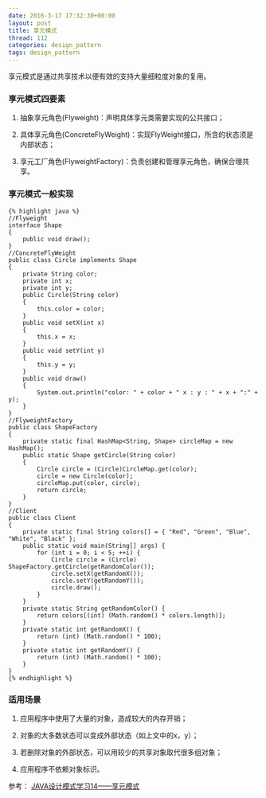 ```yaml
---
date: 2016-3-17 17:32:30+00:00
layout: post
title: 享元模式
thread: 112
categories: design_pattern
tags: design_pattern
---
```


享元模式是通过共享技术以便有效的支持大量细粒度对象的复用。

### 享元模式四要素 ###

1. 抽象享元角色(Flyweight)：声明具体享元类需要实现的公共接口；

2. 具体享元角色(ConcreteFlyWeight)：实现FlyWeight接口，所含的状态须是内部状态；

3. 享元工厂角色(FlyweightFactory)：负责创建和管理享元角色，确保合理共享。

### 享元模式一般实现 ###

	{% highlight java %}
	//Flyweight
	interface Shape
	{
		public void draw();
	}
	//ConcreteFlyWeight
	public class Circle implements Shape
	{
		private String color;
		private int x;
		private int y;
		public Circle(String color)
		{
			this.color = color;
		}
		public void setX(int x)
		{
			this.x = x;
		}
		public void setY(int y)
		{
			this.y = y;
		}
		public void draw()
		{
			System.out.println("color: " + color + " x : y : " + x + ":" + y);
		}
	} 
	//FlyweightFactory
	public class ShapeFactory
	{
		private static final HashMap<String, Shape> circleMap = new HashMap();
		public static Shape getCircle(String color)
		{
			Circle circle = (Circle)CircleMap.get(color);
			circle = new Circle(color);
			circleMap.put(color, circle);
			return circle;
		}
	}
	//Client
	public class Client
	{
		private static final String colors[] = { "Red", "Green", "Blue", "White", "Black" };
	    public static void main(String[] args) {
	        for (int i = 0; i < 5; ++i) {
	            Circle circle = (Circle) ShapeFactory.getCircle(getRandomColor());
	            circle.setX(getRandomX());
	            circle.setY(getRandomY());
	            circle.draw();
	        }
	    }
	    private static String getRandomColor() {
	        return colors[(int) (Math.random() * colors.length)];
	    }
	    private static int getRandomX() {
	        return (int) (Math.random() * 100);
	    }
	    private static int getRandomY() {
	        return (int) (Math.random() * 100);
	    }
	}
	{% endhighlight %}


### 适用场景 ###

1. 应用程序中使用了大量的对象，造成较大的内存开销；

2. 对象的大多数状态可以变成外部状态（如上文中的x，y）；

3. 若删除对象的外部状态，可以用较少的共享对象取代很多组对象；

4. 应用程序不依赖对象标识。


参考：  [JAVA设计模式学习14——享元模式](http://alaric.iteye.com/blog/1914498)

